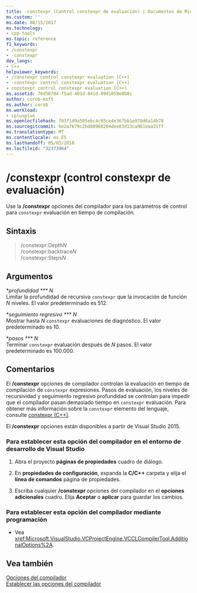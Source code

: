 ```yaml
---
title: -constexpr (Control constexpr de evaluación) | Documentos de Microsoft
ms.custom: ''
ms.date: 08/15/2017
ms.technology:
- cpp-tools
ms.topic: reference
f1_keywords:
- /constexpr
- -constexpr
dev_langs:
- C++
helpviewer_keywords:
- /constexpr control constexpr evaluation [C++]
- -constexpr control constexpr evaluation [C++]
- constexpr control constexpr evaluation [C++]
ms.assetid: 76d56784-f5ad-401d-841d-09d1059e8b8c
author: corob-msft
ms.author: corob
ms.workload:
- cplusplus
ms.openlocfilehash: f83f1d9a505ebc4c05ce4e367bb1e978d6a14b78
ms.sourcegitcommit: be2a7679c2bd80968204dee03d13ca961eaa31ff
ms.translationtype: MT
ms.contentlocale: es-ES
ms.lasthandoff: 05/03/2018
ms.locfileid: "32373964"
---
```

# <a name="constexpr-control-constexpr-evaluation"></a>/constexpr (control constexpr de evaluación)  
  
Use la **/constexpr** opciones del compilador para los parámetros de control para `constexpr` evaluación en tiempo de compilación.  
  
## <a name="syntax"></a>Sintaxis  
  
> /constexpr:Depth*N*  
> /constexpr:backtrace*N*  
> /constexpr:Steps*N*  
  
## <a name="arguments"></a>Argumentos  
  
**profundidad *** N*  
Limitar la profundidad de recursiva `constexpr` que la invocación de función *N* niveles. El valor predeterminado es 512.  
  
**seguimiento regresivo *** N*  
Mostrar hasta *N* `constexpr` evaluaciones de diagnóstico. El valor predeterminado es 10.  
  
**pasos *** N*  
Terminar `constexpr` evaluación después de *N* pasos. El valor predeterminado es 100.000.  
  
## <a name="remarks"></a>Comentarios  
  
El **/constexpr** opciones de compilador controlan la evaluación en tiempo de compilación de `constexpr` expresiones. Pasos de evaluación, los niveles de recursividad y seguimiento regresivo profundidad se controlan para impedir que el compilador pasan demasiado tiempo en `constexpr` evaluación. Para obtener más información sobre la `constexpr` elemento del lenguaje, consulte [constexpr (C++)](../../cpp/constexpr-cpp.md).  

El **/constexpr** opciones están disponibles a partir de Visual Studio 2015.  
  
### <a name="to-set-this-compiler-option-in-the-visual-studio-development-environment"></a>Para establecer esta opción del compilador en el entorno de desarrollo de Visual Studio  
  
1. Abra el proyecto **páginas de propiedades** cuadro de diálogo.   
  
2. En **propiedades de configuración**, expanda la **C/C++** carpeta y elija el **línea de comandos** página de propiedades.  
  
3. Escriba cualquier **/constexpr** opciones del compilador en el **opciones adicionales** cuadro. Elija **Aceptar** o **aplicar** para guardar los cambios.  
  
### <a name="to-set-this-compiler-option-programmatically"></a>Para establecer esta opción del compilador mediante programación  
  
-   Vea <xref:Microsoft.VisualStudio.VCProjectEngine.VCCLCompilerTool.AdditionalOptions%2A>.  
  
## <a name="see-also"></a>Vea también  
  
[Opciones del compilador](../../build/reference/compiler-options.md)   
[Establecer las opciones del compilador](../../build/reference/setting-compiler-options.md)